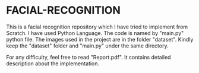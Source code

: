 # FACIAL-RECOGNITION
This is a facial recognition repository  which I have tried to implement from Scratch. 
I have used Python Language.
The code is named by "main.py" python file. 
The images used in the project are in the folder "dataset".
Kindly keep the "dataset" folder and "main.py" under the same directory.

For any difficulty, feel free to read "Report.pdf". It contains detailed description about the implementation.
